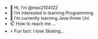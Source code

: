 - 👋 Hi, I’m @max2104122
- 👀 I’m interested in learning Programming
- 🌱 I’m currently learning Java threw Uni
- 📫 How to reach me ...
- ⚡ Fun fact: I love Skating...

<!---
max2104122/max2104122 is a ✨ special ✨ repository because its `README.md` (this file) appears on your GitHub profile.
You can click the Preview link to take a look at your changes.
--->
